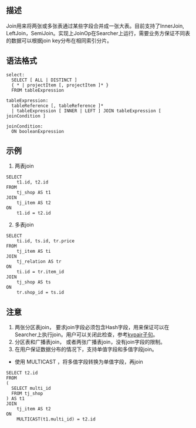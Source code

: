 ## 描述
Join用来将两张或多张表通过某些字段合并成一张大表。目前支持了InnerJoin, LeftJoin，SemiJoin。实现上JoinOp在Searcher上运行，需要业务方保证不同表的数据可以根据join key分布在相同索引分片。

## 语法格式

```
select:
  SELECT [ ALL | DISTINCT ]
  { * | projectItem [, projectItem ]* }
  FROM tableExpression
  
tableExpression:
  tableReference [, tableReference ]*
  | tableExpression [ INNER | LEFT ] JOIN tableExpression [ joinCondition ]
  
joinCondition:
  ON booleanExpression
```

## 示例
1. 两表join

```
SELECT
	t1.id, t2.id
FROM
	tj_shop AS t1
JOIN
	tj_item AS t2
ON
	t1.id = t2.id
```

2. 多表join

```
SELECT
    ti.id, ts.id, tr.price
FROM
    tj_item AS ti
JOIN
    tj_relation AS tr
ON
    ti.id = tr.item_id
JOIN
	tj_shop AS ts
ON
	tr.shop_id = ts.id
```

## 注意
1. 两张分区表join， 要求join字段必须包含Hash字段，用来保证可以在Searcher上执行join。用户可以关闭此检查，参考[kvpair子句](./kvpair子句.md)。
2. 分区表和广播表join， 或者两张广播表join，没有join字段的限制。
3. 在用户保证数据分布的情况下，支持单值字段和多值字段join。
* 使用 MULTICAST ，将多值字段转换为单值字段，再join

```
SELECT t2.id
FROM
(
  SELECT multi_id
  FROM tj_shop
) AS t1
JOIN
	tj_item AS t2
ON
	MULTICAST(t1.multi_id) = t2.id
```